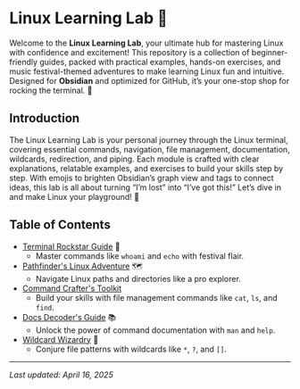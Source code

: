 # Linux Learning Lab 🐧

Welcome to the **Linux Learning Lab**, your ultimate hub for mastering Linux with confidence and excitement! This repository is a collection of beginner-friendly guides, packed with practical examples, hands-on exercises, and music festival-themed adventures to make learning Linux fun and intuitive. Designed for **Obsidian** and optimized for GitHub, it’s your one-stop shop for rocking the terminal. 🚀

## Introduction

The Linux Learning Lab is your personal journey through the Linux terminal, covering essential commands, navigation, file management, documentation, wildcards, redirection, and piping. Each module is crafted with clear explanations, relatable examples, and exercises to build your skills step by step. With emojis to brighten Obsidian’s graph view and tags to connect ideas, this lab is all about turning “I’m lost” into “I’ve got this!” Let’s dive in and make Linux your playground! 🌟

## Table of Contents

- [Terminal Rockstar Guide](https://github.com/IshtiakNihal/Learn-Linux-With-a-Noob/blob/dcabf235448f3f9564d5ca969682080e0c4516d4/01%20-%20Terminal%20Rockstar%20Guide/1.1%20-%20whoami_Whos%20That%20User%20.markdown) 🎸
  - Master commands like `whoami` and `echo` with festival flair.
- [Pathfinder's Linux Adventure](https://github.com/IshtiakNihal/Learn-Linux-With-a-Noob/tree/259abce9ffb554ad0b8f3b88ecd158aa13ebce95/02%20-%20Pathfinder's%20Linux%20Adventure) 🗺️
  - Navigate Linux paths and directories like a pro explorer.
- [Command Crafter's Toolkit](https://github.com/IshtiakNihal/Learn-Linux-With-a-Noob/tree/93a6ce7a7518a908a16ea5c442bfe88159997005/03%20-%20Command%20Crafter's%20Toolkit%20%F0%9F%9B%A0%EF%B8%8F) 
  - Build your skills with file management commands like `cat`, `ls`, and `find`.
- [Docs Decoder's Guide](./docs-decoders-guide/README.md) 📚
  - Unlock the power of command documentation with `man` and `help`.
- [Wildcard Wizardry](./wildcard-wizardry/README.md) 🌈
  - Conjure file patterns with wildcards like `*`, `?`, and `[]`.

---

*Last updated: April 16, 2025*
